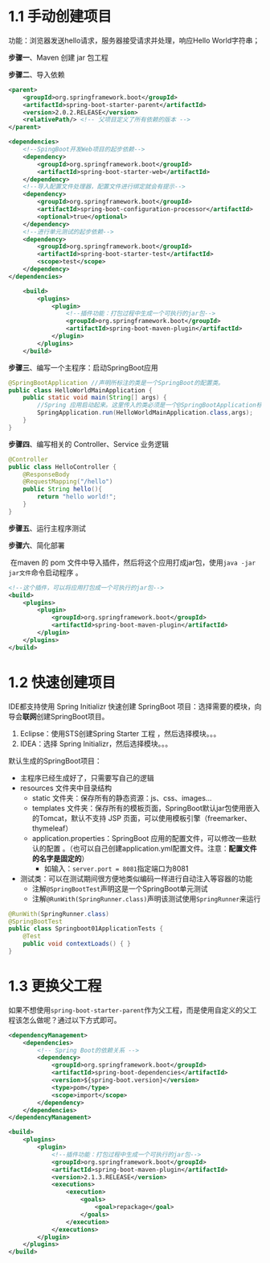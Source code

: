 # 1.1 手动创建项目

功能：浏览器发送hello请求，服务器接受请求并处理，响应Hello World字符串；

**步骤一**、Maven 创建 jar 包工程

**步骤二**、导入依赖

```xml
<parent>
    <groupId>org.springframework.boot</groupId>
    <artifactId>spring-boot-starter-parent</artifactId>
    <version>2.0.2.RELEASE</version>
    <relativePath/> <!-- 父项目定义了所有依赖的版本 -->
</parent>

<dependencies>
    <!--SpingBoot开发Web项目的起步依赖-->
    <dependency>
        <groupId>org.springframework.boot</groupId>
        <artifactId>spring-boot-starter-web</artifactId>
    </dependency>
    <!--导入配置文件处理器，配置文件进行绑定就会有提示-->
    <dependency>
        <groupId>org.springframework.boot</groupId>
        <artifactId>spring-boot-configuration-processor</artifactId>
        <optional>true</optional>
    </dependency>
    <!--进行单元测试的起步依赖-->
    <dependency>
        <groupId>org.springframework.boot</groupId>
        <artifactId>spring-boot-starter-test</artifactId>
        <scope>test</scope>
    </dependency>
</dependencies>

    <build>
        <plugins>
            <plugin>
                <!--插件功能：打包过程中生成一个可执行的jar包-->
                <groupId>org.springframework.boot</groupId>
                <artifactId>spring-boot-maven-plugin</artifactId>
            </plugin>
        </plugins>
    </build>
```

**步骤三**、编写一个主程序：启动SpringBoot应用 

```java
@SpringBootApplication //声明所标注的类是一个SpringBoot的配置类。
public class HelloWorldMainApplication {
    public static void main(String[] args) {
        //Spring 应用启动起来。这里传入的类必须是一个@SpringBootApplication标注的类
    	SpringApplication.run(HelloWorldMainApplication.class,args);
    }
}
```

**步骤四**、编写相关的 Controller、Service 业务逻辑

```java
@Controller
public class HelloController {
    @ResponseBody
    @RequestMapping("/hello")
    public String hello(){
        return "hello world!";
    }
}
```

**步骤五**、运行主程序测试 

**步骤六**、简化部署

 在maven 的 pom 文件中导入插件，然后将这个应用打成jar包，使用`java -jar jar文件`命令启动程序 。

```xml
<!--这个插件，可以将应用打包成一个可执行的jar包-->
<build>
    <plugins>
        <plugin>
            <groupId>org.springframework.boot</groupId>
            <artifactId>spring-boot-maven-plugin</artifactId>
        </plugin>
    </plugins>
</build>
```





# 1.2 快速创建项目

IDE都支持使用 Spring Initializr 快速创建 SpringBoot 项目：选择需要的模块，向导会**联网**创建SpringBoot项目。 

1. Eclipse：使用STS创建Spring Starter 工程 ，然后选择模块。。。 
2. IDEA：选择 Spring Initializr，然后选择模块。。。 

默认生成的SpringBoot项目：

- 主程序已经生成好了，只需要写自己的逻辑 
- resources 文件夹中目录结构 
  - static 文件夹：保存所有的静态资源：js、css、images... 
  - templates 文件夹：保存所有的模板页面，SpringBoot默认jar包使用嵌入的Tomcat，默认不支持 JSP 页面，可以使用模板引擎（freemarker、thymeleaf） 
  - application.properties：SpringBoot 应用的配置文件，可以修改一些默认的配置 。（也可以自己创建application.yml配置文件。注意：**配置文件的名字是固定的**）
    - 如输入：`server.port = 8081`指定端口为8081 
- 测试类：可以在测试期间很方便地类似编码一样进行自动注入等容器的功能 
  - 注解`@SpringBootTest`声明这是一个SpringBoot单元测试 
  - 注解`@RunWith(SpringRunner.class)`声明该测试使用`SpringRunner`来运行 

```java
@RunWith(SpringRunner.class)
@SpringBootTest
public class Springboot01ApplicationTests {
    @Test
    public void contextLoads() { }
}
```



# 1.3 更换父工程

如果不想使用`spring-boot-starter-parent`作为父工程，而是使用自定义的父工程该怎么做呢？通过以下方式即可。

```xml
<dependencyManagement>
    <dependencies>
        <!-- Spring Boot的依赖关系 -->
        <dependency>
            <groupId>org.springframework.boot</groupId>
            <artifactId>spring-boot-dependencies</artifactId>
            <version>${spring-boot.version}</version>
            <type>pom</type>
            <scope>import</scope>
        </dependency>
    </dependencies>
</dependencyManagement>

<build>
    <plugins>
        <plugin>
            <!--插件功能：打包过程中生成一个可执行的jar包-->
            <groupId>org.springframework.boot</groupId>
            <artifactId>spring-boot-maven-plugin</artifactId>
            <version>2.1.3.RELEASE</version>
            <executions>
            	<execution>
                	<goals>
                    	<goal>repackage</goal>
                    </goals>
                </execution>
            </executions>
        </plugin>
    </plugins>
</build>
```

